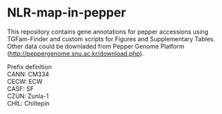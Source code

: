 # NLR-map-in-pepper
This repository contains gene annotations for pepper accessions using TGFam-Finder and custom scripts for Figures and Supplementary Tables.  
Other data could be downladed from Pepper Genome Platform (http://peppergenome.snu.ac.kr/download.php).    

Prefix definition  
CANN: CM334  
CECW: ECW  
CASF: SF  
CZUN: Zunla-1  
CHIL: Chiltepin  

